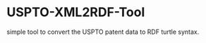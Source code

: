 USPTO-XML2RDF-Tool
==================

simple tool to convert the USPTO patent data to RDF turtle syntax.